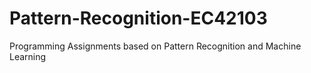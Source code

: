 # Pattern-Recognition-EC42103
Programming Assignments based on Pattern Recognition and Machine Learning
